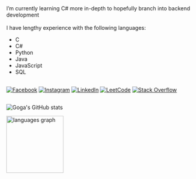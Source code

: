 ##
I’m currently learning C# more in-depth to hopefully branch into backend development
<br><br>
I have lengthy experience with the following languages:
* C
* C#
* Python
* Java
* JavaScript
* SQL

##
[![Facebook](https://img.shields.io/badge/Facebook-%231877F2.svg?logo=Facebook&logoColor=white)](https://facebook.com/Jauhar.Goga.27) 
[![Instagram](https://img.shields.io/badge/Instagram-%23E4405F.svg?logo=Instagram&logoColor=white)](https://instagram.com/gogaurr)
[![LinkedIn](https://img.shields.io/badge/LinkedIn-%230077B5.svg?logo=linkedin&logoColor=white)](https://linkedin.com/in/jauhar-goga) 
[![LeetCode](https://img.shields.io/badge/-LeetCode-ff8c00?style=flat&labelColor=ff8c00&logo=LeetCode&logoColor=white)](https://leetcode.com/u/GogaIV/) 
[![Stack Overflow](https://img.shields.io/badge/-Stackoverflow-FE7A16?logo=stack-overflow&logoColor=white)](https://stackoverflow.com/users/29973644) 

##
![Goga's GitHub stats](https://github-readme-stats.vercel.app/api?username=gogaiv&hide_title=false&hide_rank=false&show_icons=true&include_all_commits=true&count_private=true&disable_animations=false&theme=github_dark&locale=en&hide_border=false&order=1)

<img src="https://github-readme-stats.vercel.app/api/top-langs?username=gogaiv&locale=en&hide_title=false&layout=compact&card_width=320&langs_count=5&theme=github_dark&hide_border=false&order=2" height="150" alt="languages graph"  />
